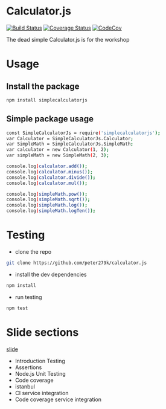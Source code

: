 # Calculator.js

[![Build Status](https://travis-ci.org/peter279k/Calculator.js.svg?branch=master)](https://travis-ci.org/peter279k/Calculator.js)
[![Coverage Status](https://coveralls.io/repos/github/peter279k/Calculator.js/badge.svg?branch=master)](https://coveralls.io/github/peter279k/Calculator.js?branch=master)
[![CodeCov](https://codecov.io/gh/peter279k/Calculator.js/branch/master/graph/badge.svg)](https://codecov.io/gh/peter279k/Calculator.js)

The dead simple Calculator.js is for the workshop

# Usage

## Install the package
```bash
npm install simplecalculatorjs
```
## Simple package usage

```bash
const SimpleCalculatorJs = require('simplecalculatorjs');
var Calculator = SimpleCalculatorJs.Calculator;
var SimpleMath = SimpleCalculatorJs.SimpleMath;
var calculator = new Calculator(1, 2);
var simpleMath = new SimpleMath(2, 3);

console.log(calculator.add());
console.log(calculator.minus());
console.log(calculator.divide());
console.log(calculator.mul());

console.log(simpleMath.pow());
console.log(simpleMath.sqrt());
console.log(simpleMath.log());
console.log(simpleMath.logTen());

```

# Testing

- clone the repo
```bash
git clone https://github.com/peter279k/calculator.js
```

- install the dev dependencies
```bash
npm install
```
- run testing
```bash
npm test
```

# Slide sections

[slide](http)

- Introduction Testing
- Assertions
- Node.js Unit Testing
- Code coverage
- istanbul
- CI service integration
- Code coverage service integration
